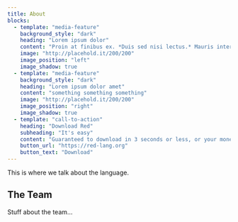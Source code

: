 ```yaml
---
title: About
blocks:
  - template: "media-feature"
    background_style: "dark"
    heading: "Lorem ipsum dolor"
    content: "Proin at finibus ex. *Duis sed nisi lectus.* Mauris interdum ac nunc quis pharetra. Vivamus rhoncus porttitor ante."
    image: "http://placehold.it/200/200"
    image_position: "left"
    image_shadow: true
  - template: "media-feature"
    background_style: "dark"
    heading: "Lorem ipsum dolor amet"
    content: "something something something"
    image: "http://placehold.it/200/200"
    image_position: "right"
    image_shadow: true
  - template: "call-to-action"
    heading: "Download Red"
    subheading: "It's easy"
    content: "Guaranteed to download in 3 seconds or less, or your money back."
    button_url: "https://red-lang.org"
    button_text: "Download"
---
```


This is where we talk about the language.

## The Team

Stuff about the team...

